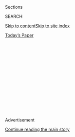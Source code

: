 <div id="app">

<div>

<div>

<div>

<div class="NYTAppHideMasthead css-1q2w90k e1suatyy0">

<div class="section css-ui9rw0 e1suatyy2">

<div class="css-eph4ug er09x8g0">

<div class="css-6n7j50">

</div>

<span class="css-1dv1kvn">Sections</span>

<div class="css-10488qs">

<span class="css-1dv1kvn">SEARCH</span>

</div>

[Skip to content](#site-content)[Skip to site
index](#site-index)

</div>

<div class="css-10698na e1huz5gh0">

</div>

</div>

<div id="masthead-bar-one" class="section hasLinks css-15hmgas e1csuq9d3">

<div class="css-uqyvli e1csuq9d0">

</div>

<div class="css-1uqjmks e1csuq9d1">

</div>

<div class="css-9e9ivx">

[](https://myaccount.nytimes3xbfgragh.onion/auth/login?response_type=cookie&client_id=vi)

</div>

<div class="css-1bvtpon e1csuq9d2">

[Today’s
Paper](https://www.nytimes3xbfgragh.onion/section/todayspaper)

</div>

</div>

</div>

</div>

<div data-aria-hidden="false">

<div id="site-content" data-role="main">

<div>

<div class="css-1aor85t" style="opacity:0.000000001;z-index:-1;visibility:hidden">

<div class="css-1hqnpie">

<div class="css-epjblv">

<span class="css-17xtcya">[Opinion](/section/opinion)</span><span class="css-x15j1o">|</span><span class="css-fwqvlz">Brazil’s
Troll Army Moves Into the
Streets</span>

</div>

<div class="css-k008qs">

<div class="css-1iwv8en">

<span class="css-18z7m18"></span>

<div>

</div>

</div>

<span class="css-1n6z4y">https://nyti.ms/3i4scOD</span>

<div class="css-1705lsu">

<div class="css-4xjgmj">

<div class="css-4skfbu" data-role="toolbar" data-aria-label="Social Media Share buttons, Save button, and Comments Panel with current comment count" data-testid="share-tools">

  - 
  - 
  - 
  - 
    
    <div class="css-6n7j50">
    
    </div>

  - 
  - 

</div>

</div>

</div>

</div>

</div>

</div>

<div id="NYT_TOP_BANNER_REGION" class="css-13pd83m">

</div>

<div id="top-wrapper" class="css-1sy8kpn">

<div id="top-slug" class="css-l9onyx">

Advertisement

</div>

[Continue reading the main
story](#after-top)

<div class="ad top-wrapper" style="text-align:center;height:100%;display:block;min-height:250px">

<div id="top" class="place-ad" data-position="top" data-size-key="top">

</div>

</div>

<div id="after-top">

</div>

</div>

<div>

<div class="css-v5btjw etb61u70">

<div class="css-v05ibm etb61u71">

[Opinion](/section/opinion)

</div>

</div>

<div id="sponsor-wrapper" class="css-1hyfx7x">

<div id="sponsor-slug" class="css-19vbshk">

Supported by

</div>

[Continue reading the main
story](#after-sponsor)

<div id="sponsor" class="ad sponsor-wrapper" style="text-align:center;height:100%;display:block">

</div>

<div id="after-sponsor">

</div>

</div>

<div class="css-186x18t">

</div>

<div class="css-1vkm6nb ehdk2mb0">

# Brazil’s Troll Army Moves Into the Streets

</div>

President Jair Bolsonaro and his allies have seeded online hatred
against the institutions that defend democracy. Now the outrage is
spilling beyond the internet.

<div class="css-18e8msd">

<div class="css-vp77d3 epjyd6m0">

<div class="css-1baulvz">

By <span class="css-1baulvz last-byline" itemprop="name">Patrícia Campos
Mello</span>

<div class="css-8atqhb">

Ms. Campos Mello is a Brazilian journalist.

</div>

</div>

</div>

  - Aug. 4,
    2020

  - 
    
    <div class="css-4xjgmj">
    
    <div class="css-pvvomx" data-role="toolbar" data-aria-label="Social Media Share buttons, Save button, and Comments Panel with current comment count" data-testid="share-tools">
    
      - 
      - 
      - 
      - 
        
        <div class="css-6n7j50">
        
        </div>
    
      - 
      - 
    
    </div>
    
    </div>

</div>

<div class="css-mdjrty">

[Ler em
português](https://www.nytimes3xbfgragh.onion/pt/2020/08/04/opinion/international-world/bolsonaro-gabinete-do-odio.html "Read in Portuguese")[Leer
en
español](https://www.nytimes3xbfgragh.onion/es/2020/08/04/espanol/opinion/bolsonaro-oficina-odio-brasil.html "Read in Spanish")

</div>

</div>

<div class="section meteredContent css-1r7ky0e" name="articleBody" itemprop="articleBody">

<div class="css-79elbk" data-testid="photoviewer-wrapper">

<div class="css-z3e15g" data-testid="photoviewer-wrapper-hidden">

</div>

<div class="css-1a48zt4 ehw59r15" data-testid="photoviewer-children">

![<span class="css-cnj6d5 e1z0qqy90" itemprop="copyrightHolder"><span class="css-1ly73wi e1tej78p0">Credit...</span><span>Daniel
Zender</span></span>](https://static01.graylady3jvrrxbe.onion/images/2020/08/05/opinion/05campos/04campos-articleLarge.jpg?quality=75&auto=webp&disable=upscale)

</div>

</div>

<div class="css-1fanzo5 StoryBodyCompanionColumn">

<div class="css-53u6y8">

SÃO PAULO, Brazil — On June 13, members of “Brazil’s 300,” a militia of
radical far-right supporters of President Jair Bolsonaro, [launched
fireworks in the
direction](https://www1.folha.uol.com.br/poder/2020/05/sara-winter-xinga-moraes-diz-querer-trocar-socos-com-ele-e-promete-inferniza-lo.shtml)
of the Supreme Federal Court building in Brasília, simulating a bombing.
“Get ready, Supreme \[Court\] bandits … you are leading the country to
communism,” one of the leaders, [who broadcast the protest live,
said](https://www.metropoles.com/brasil/video-bolsonaristas-lancam-fogos-de-artificio-em-predio-do-stf).
“It’s over, damn it\!,” another protester said, echoing the words the
president [had used](https://www.youtube.com/watch?v=I2bZoC8FHJI) to
condemn an investigation by the Supreme Court against some of his
supporters, who are engaged in disinformation campaigns and threats
against the justices.

Where did this hatred of Brazil’s highest court come from?

In the months leading up to the fireworks incident, thousands of social
media accounts, many of them fakes linked to supporters of Mr. Bolsonaro
or far-right bloggers, posted
[threats](https://www1.folha.uol.com.br/poder/2020/05/sara-winter-xinga-moraes-diz-querer-trocar-socos-com-ele-e-promete-inferniza-lo.shtml)
against the Supreme Court justices. They called for the court to be
abolished, or for a return to a military dictatorship. One of the
president’s followers even talked of [killing and
dismembering](https://g1.globo.com/politica/noticia/2020/06/17/moraes-vota-pela-legalidade-e-continuidade-do-inquerito-das-fake-news.ghtml)
the justices and their families. It was only a matter of time before the
animosity spilled into the street.

This toxic environment has been fomented by what Brazilians call the
“office of hate,” an operation run by advisers to the president, who
support a network of pro-Bolsonaro blogs and social media accounts that
spread fake news and attack journalists, politicians, artists and media
outlets that are critical of the president. The office of hate does not
have an official title or budget — but its work is subsidized with
taxpayer money. It’s unclear how many people work for this office, or
who they are. In fact, Mr. Bolsonaro and his allies deny that it exists.
But the seeds of hatred and division it is sowing threaten to undo our
democracy.

</div>

</div>

<div class="css-1fanzo5 StoryBodyCompanionColumn">

<div class="css-53u6y8">

The Bolsonaro administration is currently facing three investigations
directly linked to this hate machine. One Supreme Court inquiry is
investigating attacks on members of the court financed by business
leaders and disseminated by the pro-Bolsonaro network, while another is
examining the financing of demonstrations calling for the closing of
Congress and the judiciary. Four inquiries in the Superior Electoral
Court are looking into the use of mass-messaging disinformation and
defamation campaigns through WhatsApp during the 2018 election campaign,
which was allegedly funded by business
leaders.

</div>

</div>

<div class="css-79elbk" data-testid="photoviewer-wrapper">

<div class="css-z3e15g" data-testid="photoviewer-wrapper-hidden">

</div>

<div class="css-1a48zt4 ehw59r15" data-testid="photoviewer-children">

<div class="css-1xdhyk6 erfvjey0">

<span class="css-1ly73wi e1tej78p0">Image</span>

<div class="css-zjzyr8">

<div data-testid="lazyimage-container" style="height:257.1333333333334px">

</div>

</div>

</div>

<span class="css-16f3y1r e13ogyst0" data-aria-hidden="true">A supporter
of Brazilian President Jair Bolsonaro throwing a water balloon at a
banner reading “Target Shooting,” with photos of Alexandre de Moraes,
minister of Brazilian Supreme Court, and other National Congress and the
Supreme Court officials during a motorcade and protest over lockdown
measures amidst the coronavirus in
Brasilia.</span><span class="css-cnj6d5 e1z0qqy90" itemprop="copyrightHolder"><span class="css-1ly73wi e1tej78p0">Credit...</span><span>Andressa
Anholete/Getty Images</span></span>

</div>

</div>

<div class="css-1fanzo5 StoryBodyCompanionColumn">

<div class="css-53u6y8">

On July 8, Facebook removed [dozens of
accounts](https://www1.folha.uol.com.br/poder/2020/07/facebook-remove-contas-falsas-ligadas-aos-bolsonaros-e-ao-gabinete-da-presidencia.shtml),
some used by employees of Mr. Bolsonaro and his sons. [Tércio Arnaud
Tomaz](https://elpais.com/internacional/2020-07-10/facebook-rompe-la-oficina-del-odio-una-red-de-88-cuentas-de-apoyo-a-jair-bolsonaro.html),
a special adviser to Mr. Bolsonaro, who is believed to run the office of
hate, [administered some of the
accounts](https://apnews.com/0c58cccec2004bf250c8dab38172cbc9).

I am sadly all too familiar with the office of hate. For the past two
years, I have been covering disinformation and politics. I also became
one of its targets in 2018, when I exposed in the newspaper Folha de São
Paulo that business leaders had been paying for the dissemination of
millions of fake messages via WhatsApp to influence the presidential
election that year.

As a result, I have faced a violent onslaught of crude threats and
personal attacks. Trolls and even politicians have shared memes where my
face appears in pornographic montages in which I am referred to as a
prostitute. People send me messages that say I should be raped. I am
suing Mr. Bolsonaro, his son Eduardo, and a pro-Bolsonaro blogger for
[moral
damages](http://www.fundamedios.us/incidentes/patriciacampos-demanda-jairbolsonaro-ofensas-periodista/)
for repeatedly stating or implying that I offer sex in exchange for
scoops.

I am not alone. Many respected female journalists in Brazil have also
been the target of misogynistic attacks. The press, along with the
courts and Congress, is one of the last barriers containing the
president. But I’m not sure for how much longer we will be able to
resist Mr. Bolsonaro and his followers. The increasingly aggressive
rhetoric and actions on the part of the president, his children, and
allies serve as a green light for pro-Bolsonaro militias to progress
from insults to injury.

</div>

</div>

<div class="css-1fanzo5 StoryBodyCompanionColumn">

<div class="css-53u6y8">

On May 25, journalists were subjected to a vicious torrent of abuse from
his supporters at the presidential residence in Brasília. [Footage taken
that day shows](https://twitter.com/folha/status/1264913877399212034)
reporters being called extortionists and crooks. One woman is seen
shouting: “Scum\! Trash\! Rats\! Bolsonaro until 2050\! Rotten press\!
Communists\!”

</div>

</div>

<div class="css-79elbk" data-testid="photoviewer-wrapper">

<div class="css-z3e15g" data-testid="photoviewer-wrapper-hidden">

</div>

<div class="css-1a48zt4 ehw59r15" data-testid="photoviewer-children">

<div class="css-1xdhyk6 erfvjey0">

<span class="css-1ly73wi e1tej78p0">Image</span>

<div class="css-zjzyr8">

<div data-testid="lazyimage-container" style="height:257.77777777777777px">

</div>

</div>

</div>

<span class="css-16f3y1r e13ogyst0" data-aria-hidden="true">Supporters
of Brazil’s President Jair Bolsonaro, yelling at journalists, calling
them “trash” and “coup plotters,” after the president’s departure from
his official residence of Alvorada palace in Brasilia, Brazil, in
May.</span><span class="css-cnj6d5 e1z0qqy90" itemprop="copyrightHolder"><span class="css-1ly73wi e1tej78p0">Credit...</span><span>Eraldo
Peres/Associated Press</span></span>

</div>

</div>

<div class="css-1fanzo5 StoryBodyCompanionColumn">

<div class="css-53u6y8">

Journalists, of course, are not the only ones being targeted. Over the
last year, the office of hate has pitted Brazilians against one another,
and against those who have served as checks and balances against Mr.
Bolsonaro’s authoritarian rise. It has eroded their trust in the
institutions designed to protect the county’s democracy.

The group was behind a smear campaign that labeled Sergio Moro, the lead
judge of Brazil’s landmark [Car Wash corruption
investigation](https://www.nytimes3xbfgragh.onion/2017/09/18/opinion/brazil-corruption-car-wash.html?searchResultPosition=1)
and the former star justice minister, as a “traitor” and “communist.”
Mr. Moro [resigned in
protest](https://www.nytimes3xbfgragh.onion/2020/04/24/world/americas/brazil-bolsonaro-moro.html)
in April, and denounced the president’s meddling in a Federal Police
investigation to shield his sons and allies from criminal
investigations. Shortly after he quit, memes threatening Mr. Moro
flooded social media from fake accounts.

With the spread of the coronavirus, [fake news and bogus
cures](https://www.bbc.com/news/53361876) began to proliferate on social
media, often via federal lawmakers with hundreds of thousands of
followers. Mr. Bolsonaro has [thwarted social distancing
guidelines](https://www.hrw.org/news/2020/04/10/brazil-bolsonaro-sabotages-anti-covid-19-efforts)
put in place by governors. Accounts linked to advisers like Mr. Arnaud
Tomaz claimed that the reaction to Covid-19 [was
exaggerated](https://www.bbc.com/portuguese/brasil-53353594) and that
hydroxychloroquine, the antimalarial drug heavily
[promoted](https://www.nytimes3xbfgragh.onion/2020/06/13/world/americas/virus-brazil-bolsonaro-chloroquine.html)
by Mr. Bolsonaro as a coronavirus cure, could kill the virus.

In April, the government created the “Scoreboard of Life,” on
[Facebook](https://www.facebookcorewwwi.onion/minsaude/posts/3549590468392877)
and [Twitter](https://twitter.com/secomvc/status/1257836970518200323),
which logged only the number of patients who have recovered. Then in
June, the Ministry of Health removed the total number of confirmed
Covid-19 cases and deaths since the pandemic’s onset. Instead, a chart
showed only the cases and deaths reported in the previous 24 hours. The
Supreme Court later
[ordered](https://www.nytimes3xbfgragh.onion/2020/06/19/world/coronavirus-live-updates.html)
the government to stop concealing data.

But the coronavirus is not deterred by political agendas. The “[little
flu](https://www.cnn.com/2020/05/23/americas/brazil-coronavirus-hospitals-intl/index.html),”
as Mr. Bolsonaro has referred to the virus that
[he](https://www.reuters.com/article/us-health-coronavirus-brazil-bolsonaro/brazilian-president-bolsonaro-says-he-has-mold-in-lungs-idUSKCN24V3SH)
and his [wife](https://time.com/5874061/bolsonaro-wife-coronavirus/)
contracted in July, has already killed [more than 94,000
Brazilians](https://www.nytimes3xbfgragh.onion/interactive/2020/world/americas/brazil-coronavirus-cases.html)
— the [second-highest](https://coronavirus.jhu.edu/map.html) death toll
in the world. The president’s fake news campaign has sent thousands of
people to an early grave.

</div>

</div>

<div class="css-1fanzo5 StoryBodyCompanionColumn">

<div class="css-53u6y8">

Beyond smear and disinformation campaigns, the office of hate’s purpose
is far more nefarious: to weaken Brazil’s democratic institutions.
Investigations by the prosecutor general revealed that some
pro-Bolsonaro legislators are spending cabinet funds on marketing
agencies that use social media to promote protests against the Supreme
Court and Congress, and in favor of military intervention in politics.

This incitement is intended to convince supporters that Supreme Court
justices are dictators, and that the press and Congress are preventing
the president from governing, and are plotting a coup. He may be laying
the groundwork to justify a military intervention on his behalf. And in
a young democracy like Brazil, institutions can be more fragile than
they appear.

Though Mr. Bolsonaro was democratically elected, he has professed
admiration for the military regime that ruled Brazil from 1964 to 1985.
Long before he ran for president, [he said a civil war would do the
job](https://www.youtube.com/watch?v=qIDyw9QKIvw&t=577s) that the
military regime didn’t. He also said he would shut down Congress if he
were president. During the **** 2018 presidential elections,[his sons
and followers printed T-shirts with the face of Col. Carlos Alberto
Brilhante
Ustra](https://congressoemfoco.uol.com.br/especial/noticias/fas-usam-imagem-de-torturador-para-promover-bolsonaro/),
the dictatorship’s master torturer — a figure celebrated by the
president.

Mr. Bolsonaro has tried to make good on his vision. In an effort to
bypass Congress, he has signed a record number of executive orders and
bills designed to do away with the independence of public universities,
which he describes as dens of communism; restrict access to information,
weaken unions and newspapers. He has threatened to disobey the
judiciary’s
rulings.

</div>

</div>

<div class="css-79elbk" data-testid="photoviewer-wrapper">

<div class="css-z3e15g" data-testid="photoviewer-wrapper-hidden">

</div>

<div class="css-1a48zt4 ehw59r15" data-testid="photoviewer-children">

<div class="css-1xdhyk6 erfvjey0">

<span class="css-1ly73wi e1tej78p0">Image</span>

<div class="css-zjzyr8">

<div data-testid="lazyimage-container" style="height:257.77777777777777px">

</div>

</div>

</div>

<span class="css-16f3y1r e13ogyst0" data-aria-hidden="true">A protest in
Rio de Janeiro against the court, in
June.</span><span class="css-cnj6d5 e1z0qqy90" itemprop="copyrightHolder"><span class="css-1ly73wi e1tej78p0">Credit...</span><span>Bruna
Prado/Getty Images</span></span>

</div>

</div>

<div class="css-1fanzo5 StoryBodyCompanionColumn">

<div class="css-53u6y8">

He has said that he wants to arm the entire population, so that people
can defend themselves against the “dictatorship” of the Supreme Court
and governors. “I want everybody to have weapons because an armed
population will never be turned into slaves,” he said during a cabinet
meeting in May. He later signed an executive order making it easier to
import guns and increasing the amount of ammunition a person can buy in
a year. In any functioning democracy, all this would amount to a call
for insurrection.

The president and his cronies would like nothing more than to silence
all of those who shine light on the darkest recesses of his government.

</div>

</div>

<div class="css-1fanzo5 StoryBodyCompanionColumn">

<div class="css-53u6y8">

This incitement is intended to convince supporters that Supreme Court
justices are dictators, and that the press and Congress are preventing
the president from governing and plotting a coup. Attacks such as the
one against the Supreme Court and the aggression against a
photojournalist in a protest against Congress and in favor of military
coup are a sign that the office of hate is somehow succeeding in its
call to insurrection.

Last Wednesday, two men in a car outfitted with speakers showed up
[outside the home of Felipe
Neto](https://esportes.yahoo.com/noticias/aliados-jair-bolsonaro-atacam-casa-felipe-neto-010129218.html),
an actor, writer and extremely popular YouTube star. They accused Mr.
Neto of destroying the “most important institution of all, which is the
family,” in an effort to intimidate the actor, writer and popular
YouTuber. One of the men who threatened him had participated in the
fireworks shooting at the Supreme Court in Brasilía carried out by
Brazil’s 300. Days earlier, Mr. Neto called Mr. Bolsonaro “the worst
pandemic president” in [a video that ran in The New York Times Opinion
section](https://www.nytimes3xbfgragh.onion/2020/07/15/opinion/coronavirus-covid-brazil-bolsonaro.html).
The attack is yet another example of how the vitriol propagated by
office of hate is increasingly extending beyond the internet*.*

</div>

</div>

![<span class="css-16f3y1r e13ogyst0">Just ask
Brazilians.</span>](https://static01.graylady3jvrrxbe.onion/images/2020/07/16/autossell/15op-brazil-thumb-print/15op-brazil-thumb-videoSixteenByNineJumbo1600.jpg)

<div class="css-1fanzo5 StoryBodyCompanionColumn">

<div class="css-53u6y8">

If there is any hope for our young democracy, we must remain vigilant
and continue to hold this government accountable. It’s not just lives of
Brazilians that are at stake, but the very institutions — Congress, the
judiciary, academia and the media — that for the time being have managed
to forestall the rise of authoritarianism.

Patrícia Campos Mello (@camposmello) is a journalist at the Brazilian
newspaper Folha de São Paulo and the author of the forthcoming “Máquina
do ódio,” about disinformation campaigns and Bolsonaro. This article was
translated by Erin Goodman from the Portuguese.

*The Times is committed to publishing* [*a diversity of
letters*](https://www.nytimes3xbfgragh.onion/2019/01/31/opinion/letters/letters-to-editor-new-york-times-women.html)
*to the editor. We’d like to hear what you think about this or any of
our articles. Here are some*
[*tips*](https://help.nytimes3xbfgragh.onion/hc/en-us/articles/115014925288-How-to-submit-a-letter-to-the-editor)*.
And here’s our email:*
[*letters@NYTimes.com*](mailto:letters@NYTimes.com)*.*

*Follow The New York Times Opinion section on*
[*Facebook*](https://www.facebookcorewwwi.onion/nytopinion)*,* [*Twitter
(@NYTopinion)*](http://twitter.com/NYTOpinion) *and*
[*Instagram*](https://www.instagram.com/nytopinion/)*.*

</div>

</div>

</div>

<div>

</div>

<div>

</div>

<div>

</div>

<div>

<div id="bottom-wrapper" class="css-1ede5it">

<div id="bottom-slug" class="css-l9onyx">

Advertisement

</div>

[Continue reading the main
story](#after-bottom)

<div id="bottom" class="ad bottom-wrapper" style="text-align:center;height:100%;display:block;min-height:90px">

</div>

<div id="after-bottom">

</div>

</div>

</div>

</div>

</div>

## Site Index

<div>

</div>

## Site Information Navigation

  - [© <span>2020</span> <span>The New York Times
    Company</span>](https://help.nytimes3xbfgragh.onion/hc/en-us/articles/115014792127-Copyright-notice)

<!-- end list -->

  - [NYTCo](https://www.nytco.com/)
  - [Contact
    Us](https://help.nytimes3xbfgragh.onion/hc/en-us/articles/115015385887-Contact-Us)
  - [Work with us](https://www.nytco.com/careers/)
  - [Advertise](https://nytmediakit.com/)
  - [T Brand Studio](http://www.tbrandstudio.com/)
  - [Your Ad
    Choices](https://www.nytimes3xbfgragh.onion/privacy/cookie-policy#how-do-i-manage-trackers)
  - [Privacy](https://www.nytimes3xbfgragh.onion/privacy)
  - [Terms of
    Service](https://help.nytimes3xbfgragh.onion/hc/en-us/articles/115014893428-Terms-of-service)
  - [Terms of
    Sale](https://help.nytimes3xbfgragh.onion/hc/en-us/articles/115014893968-Terms-of-sale)
  - [Site
    Map](https://spiderbites.nytimes3xbfgragh.onion)
  - [Help](https://help.nytimes3xbfgragh.onion/hc/en-us)
  - [Subscriptions](https://www.nytimes3xbfgragh.onion/subscription?campaignId=37WXW)

</div>

</div>

</div>

</div>
